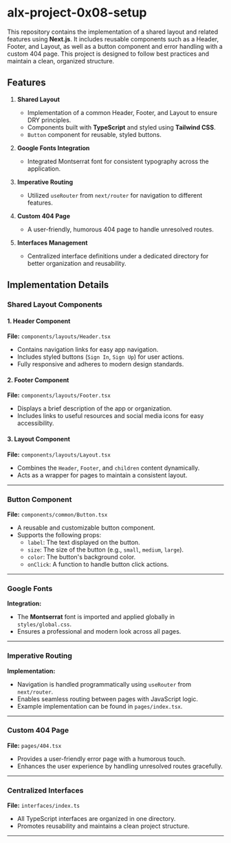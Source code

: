 # alx-project-0x08-setup


This repository contains the implementation of a shared layout and related features using **Next.js**. It includes reusable components such as a Header, Footer, and Layout, as well as a button component and error handling with a custom 404 page. This project is designed to follow best practices and maintain a clean, organized structure.

## Features

1. **Shared Layout**  
   - Implementation of a common Header, Footer, and Layout to ensure DRY principles.
   - Components built with **TypeScript** and styled using **Tailwind CSS**.
   - `Button` component for reusable, styled buttons.

2. **Google Fonts Integration**  
   - Integrated Montserrat font for consistent typography across the application.

3. **Imperative Routing**  
   - Utilized `useRouter` from `next/router` for navigation to different features.

4. **Custom 404 Page**  
   - A user-friendly, humorous 404 page to handle unresolved routes.

5. **Interfaces Management**  
   - Centralized interface definitions under a dedicated directory for better organization and reusability.

## Implementation Details

### Shared Layout Components

#### 1. Header Component  
**File:** `components/layouts/Header.tsx`  
- Contains navigation links for easy app navigation.  
- Includes styled buttons (`Sign In`, `Sign Up`) for user actions.  
- Fully responsive and adheres to modern design standards.

#### 2. Footer Component  
**File:** `components/layouts/Footer.tsx`  
- Displays a brief description of the app or organization.  
- Includes links to useful resources and social media icons for easy accessibility.  

#### 3. Layout Component  
**File:** `components/layouts/Layout.tsx`  
- Combines the `Header`, `Footer`, and `children` content dynamically.  
- Acts as a wrapper for pages to maintain a consistent layout.

---

### Button Component  
**File:** `components/common/Button.tsx`  
- A reusable and customizable button component.  
- Supports the following props:
  - `label`: The text displayed on the button.
  - `size`: The size of the button (e.g., `small`, `medium`, `large`).
  - `color`: The button's background color.
  - `onClick`: A function to handle button click actions.

---

### Google Fonts  
**Integration:**  
- The **Montserrat** font is imported and applied globally in `styles/global.css`.  
- Ensures a professional and modern look across all pages.

---

### Imperative Routing  
**Implementation:**  
- Navigation is handled programmatically using `useRouter` from `next/router`.  
- Enables seamless routing between pages with JavaScript logic.  
- Example implementation can be found in `pages/index.tsx`.

---

### Custom 404 Page  
**File:** `pages/404.tsx`  
- Provides a user-friendly error page with a humorous touch.  
- Enhances the user experience by handling unresolved routes gracefully.

---

### Centralized Interfaces  
**File:** `interfaces/index.ts`  
- All TypeScript interfaces are organized in one directory.  
- Promotes reusability and maintains a clean project structure.

---
